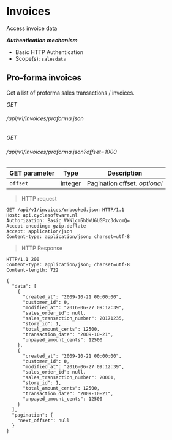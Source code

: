 # Invoices #

Access invoice data

***Authentication mechanism***

- Basic HTTP Authentication
- Scope(s): `salesdata`

## Pro-forma invoices ##

Get a list of proforma sales transactions / invoices.

<div class="api-endpoint">
	<div class="endpoint-data">
		<i class="label label-post">GET</i>
		<h6>/api/v1/invoices/proforma.json</h6>
	</div>
</div>

<div class="api-endpoint">
	<div class="endpoint-data">
		<i class="label label-post">GET</i>
		<h6>/api/v1/invoices/proforma.json?offset=1000</h6>
	</div>
</div>

| GET parameter               | Type      | Description                                                                                                          |
|-------------------------|-----------|----------------------------------------------------------------------------------------------------------------------|
|`offset`                  | integer    | Pagination offset. <i class="label label-info">optional</i>                                                                                                          |


> HTTP request

```http
GET /api/v1/invoices/unbooked.json HTTP/1.1
Host: api.cyclesoftware.nl
Authorization: Basic VXNlcm5hbWU6UGFzc3dvcmQ=
Accept-encoding: gzip,deflate
Accept: application/json
Content-type: application/json; charset=utf-8
```

> HTTP Response 

```http
HTTP/1.1 200 
Content-type: application/json; charset=utf-8
Content-length: 722

{
  "data": [
    {
      "created_at": "2009-10-21 00:00:00",
      "customer_id": 0,
      "modified_at": "2016-06-27 09:12:39",
      "sales_order_id": null,
      "sales_transaction_number": 20171235,
      "store_id": 1,
      "total_amount_cents": 12500,
      "transaction_date": "2009-10-21",
      "unpayed_amount_cents": 12500
    },
    {
      "created_at": "2009-10-21 00:00:00",
      "customer_id": 0,
      "modified_at": "2016-06-27 09:12:39",
      "sales_order_id": null,
      "sales_transaction_number": 20001,
      "store_id": 1,
      "total_amount_cents": 12500,
      "transaction_date": "2009-10-21",
      "unpayed_amount_cents": 12500
    }
  ],
  "pagination": {
    "next_offset": null
  }
}
```
